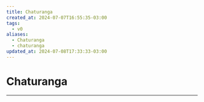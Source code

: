 ```yaml
---
title: Chaturanga
created_at: 2024-07-07T16:55:35-03:00
tags:
  - v0
aliases:
  - Chaturanga
  - chaturanga
updated_at: 2024-07-08T17:33:33-03:00
---
```

# Chaturanga
----

